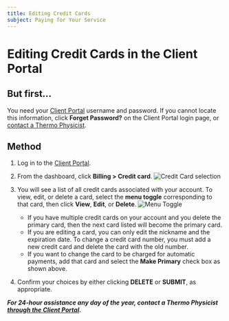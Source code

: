 ```yaml
---
title: Editing Credit Cards
subject: Paying for Your Service
---
```


# Editing Credit Cards in the Client Portal

## But first...
You need your [Client Portal](https://www.thermo.io/login/) username and password. If you cannot locate this information, click **Forget Password?** on the Client Portal login page, or [contact a Thermo Physicist](mailto:physicists@thermo.io).

## Method
1. Log in to the [Client Portal](https://www.thermo.io/login/).
2. From the dashboard, click **Billing > Credit card**.
   ![Credit Card selection](https://raw.githubusercontent.com/thermoio/docs/master/images/editing-credit-cards/2017-11-14_17-30-02.png)

3. You will see a list of all credit cards associated with your account. To view, edit, or delete a card, select the **menu toggle** corresponding to that card, then click **View**, **Edit**, or **Delete**.
   ![Menu Toggle](https://raw.githubusercontent.com/thermoio/docs/master/images/editing-credit-cards/2017-11-14_17-31-46.png)
   
   * If you have multiple credit cards on your account and you delete the primary card, then the next card listed will become the primary card. 
   * If you are editing a card, you can only edit the nickname and the expiration date. To change a credit card number, you must add a new credit card and delete the card with the old number.  
   * If you want to change the card to be charged for automatic payments, add that card and select the **Make Primary** check box as shown above.
   
4. Confirm your choices by either clicking **DELETE** or **SUBMIT**, as appropriate.

**_For 24-hour assistance any day of the year, contact a Thermo Physicist [through the Client Portal](https://core.thermo.io/login/)._**
